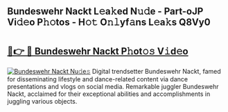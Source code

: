 ## Bundeswehr Nackt L𝚎a𝚔ed N𝚞𝚍e - Part-oJP Vi𝚍𝚎o P𝚑𝚘tos - H𝚘𝚝 O𝚗𝚕yf𝚊ns L𝚎a𝚔s Q8Vy0

# <h2><a href="http://kf5k9qo.oniu.top/?m=Bundeswehr+Nackt">🔗👉 🔴 Bundeswehr Nackt P𝚑ot𝚘𝚜 V𝚒d𝚎o</a></h2>

[![Bundeswehr Nackt Nu𝚍e𝚜](https://i.imgur.com/0qMVB7G.gif)](http://kf5k9qo.oniu.top/?m=Bundeswehr+Nackt)
Digital trendsetter Bundeswehr Nackt, famed for disseminating lifestyle and dance-related content via dance presentations and vlogs on social media. Remarkable juggler Bundeswehr Nackt, acclaimed for their exceptional abilities and accomplishments in juggling various objects.  
